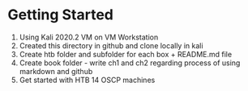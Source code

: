 # Getting Started

1. Using Kali 2020.2 VM on VM Workstation
2. Created this directory in github and clone locally in kali
3. Create htb folder and subfolder for each box + README.md file
4. Create book folder - write ch1 and ch2 regarding process of  using markdown and github
5. Get started with HTB 14 OSCP machines
